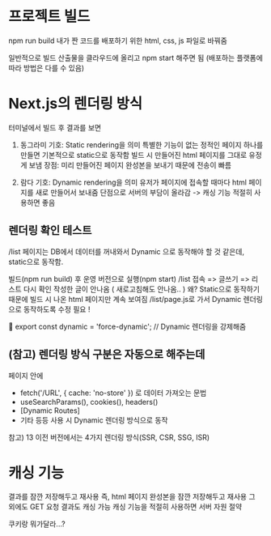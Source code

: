 # 프로젝트 빌드

npm run build
내가 짠 코드를 배포하기 위한 html, css, js 파일로 바꿔줌

일반적으로 빌드 산출물을 클라우드에 올리고 npm start 해주면 됨
(배포하는 플랫폼에 따라 방법은 다를 수 있음)

# Next.js의 렌더링 방식

터미널에서 빌드 후 결과를 보면

1. 동그라미 기호: Static rendering을 의미
   특별한 기능이 없는 정적인 페이지 하나를 만들면 기본적으로 static으로 동작함
   빌드 시 만들어진 html 페이지를 그대로 유정게 보냄
   장점: 미리 만들어진 페이지 완성본을 보내기 때문에 전송이 빠름

2. 람다 기호: Dynamic rendering을 의미
   유저가 페이지에 접속할 때마다 html 페이지를 새로 만들어서 보내줌
   단점으로 서버의 부담이 올라감 -> 캐싱 기능 적절히 사용하면 좋음

## 렌더링 확인 테스트

/list 페이지는 DB에서 데이터를 꺼내와서 Dynamic 으로 동작해야 할 것 같은데, static으로 동작함.

빌드(npm run build) 후 운영 버전으로 실행(npm start)
/list 접속 => 글쓰기 => 리스트 다시 확인
작성한 글이 안나옴 ( 새로고침해도 안나옴.. )
왜? Static으로 동작하기 때문에 빌드 시 나온 html 페이지만 계속 보여짐
/list/page.js로 가서 Dynamic 렌더링으로 동작하도록 수정 필요 !

🎈 export const dynamic = 'force-dynamic'; // Dynamic 렌더링을 강제해줌

## (참고) 렌더링 방식 구분은 자동으로 해주는데

페이지 안에

- fetch('/URL', { cache: 'no-store' }) 로 데이터 가져오는 문법
- useSearchParams(), cookies(), headers()
- [Dynamic Routes]
- 기타 등등
  사용 시 Dynamic 렌더링 방식으로 동작

참고) 13 이전 버전에서는 4가지 렌더링 방식(SSR, CSR, SSG, ISR)

# 캐싱 기능

결과를 잠깐 저장해두고 재사용
즉, html 페이지 완성본을 잠깐 저장해두고 재사용
그 외에도 GET 요청 결과도 캐싱 가능
캐싱 기능을 적절히 사용하면 서버 자원 절약

쿠키랑 뭐가달라...?
